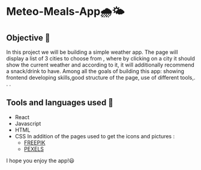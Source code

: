 # Meteo-Meals-App🌧️🌤️

## Objective 🥇
In this project we will be building a simple weather app. The page will display a list of 3 cities to choose from , where by clicking on a city it should show the current weather and according to it, it will additionally recommend a snack/drink to have. 
Among all the goals of building this app: showing frontend developing skills,good structure of the page, use of different tools,. . .

## Tools and languages used 🔑
- React
- Javascript
- HTML
- CSS
  In addition of the pages used to get the icons and pictures :
  - [FREEPIK ](ww.freepik.com)
  - [PEXELS ](www.pexels.com)

I hope you enjoy the app!😃
